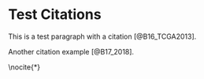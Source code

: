# Test Citations

This is a test paragraph with a citation [@B16_TCGA2013].

Another citation example [@B17_2018].

\nocite{*}